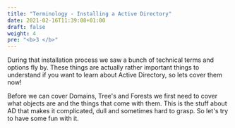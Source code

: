 ```yaml
---
title: "Terminology - Installing a Active Directory"
date: 2021-02-16T11:39:08+01:00
draft: false
weight: 4
pre: "<b>3 </b>"
---
```


During that installation process we saw a bunch of technical terms and options fly by. These things are actually rather important things to understand if you want to learn about Active Directory, so lets cover them now!

Before we can cover Domains, Tree's and Forests we first need to cover what objects are and the things that come with them. This is the stuff about AD that makes it complicated, dull and sometimes hard to grasp. So let's try to have some fun with it.